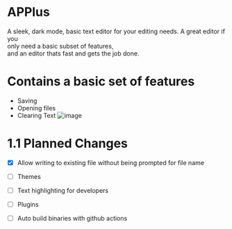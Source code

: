 # APPlus
A sleek, dark mode, basic text editor for your editing needs. A great editor if you \
only need a basic subset of features, \
and an editor thats fast and gets the job done. 
# Contains a basic set of features
- Saving
- Opening files
- Clearing Text
![image](https://user-images.githubusercontent.com/92550746/151676976-c10189d4-ab4b-4fe8-81a9-8e019ca8de9a.png)
# 1.1 Planned Changes
- [X] Allow writing to existing file without being prompted for file name
- [ ] Themes
- [ ] Text highlighting for developers
- [ ] Plugins
- [ ] Auto build binaries with github actions

